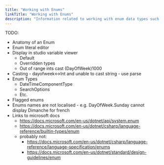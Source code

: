 ```yaml
---
title: "Working with Enums"
linkTitle: "Working with Enums"
description: "Information related to working with enum data types such as DayOfWeek, DateTimeComponentType and SearchOptions."
---
```


TODO:

* Anatomy of an Enum
* Enum literal editor
* Display in studio variable viewer
  * Default
  * Overridden types
  * Out of range ints cast (DayOfWeek)1000
* Casting - dayofweek<->Int and unable to cast string - use parse
* Enum Types
  * DateTimeComponentType
  * SearchOptions
  * Etc.
* Flagged enums
* Enums names are not localised - e.g. DayOfWeek.Sunday cannot display Dimanche for french
* Links to microsoft docs
  * https://docs.microsoft.com/en-us/dotnet/api/system.enum
  * https://docs.microsoft.com/en-us/dotnet/csharp/language-reference/builtin-types/enum
  * probably not:
    * https://docs.microsoft.com/en-us/dotnet/csharp/language-reference/language-specification/enums
    * https://docs.microsoft.com/en-us/dotnet/standard/design-guidelines/enum